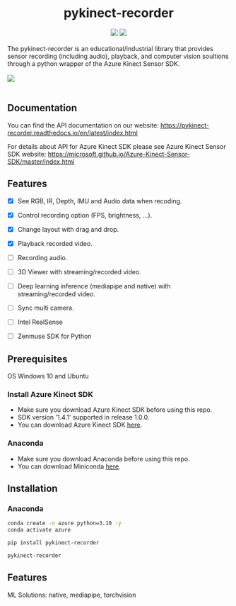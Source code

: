 <h1 align="center"> pykinect-recorder </h1>

<div align="center">
  <a href="https://pypi.python.org/pypi/pykinect-recorder"><img src="https://img.shields.io/pypi/v/pykinect-recorder.svg"></a>
  <a href="https://pypi.org/project/pykinect-recorder"><img src="https://img.shields.io/pypi/pyversions/pykinect-recorder.svg"></a>
</div>

<br>
<div>
The pykinect-recorder is an educational/industrial library that provides sensor recording (including audio), playback, and computer vision soultions through a python wrapper of the Azure Kinect Sensor SDK.
</div>

<br>

<div display="flex;">
<img src="https://github.com/unerue/pykinect-recorder/assets/78347296/6d97602a-7438-4829-8ed2-d46e63919975">
</div>

<br>

## Documentation


You can find the API documentation on our website: https://pykinect-recorder.readthedocs.io/en/latest/index.html

For details about API for Azure Kinect SDK please see Azure Kinect Sensor SDK website: https://microsoft.github.io/Azure-Kinect-Sensor-SDK/master/index.html



##  Features

- [x] See RGB, IR, Depth, IMU and Audio data when recoding.
- [x] Control recording option (FPS, brightness, ...).
- [x] Change layout with drag and drop.
- [x] Playback recorded video.
- [ ] Recording audio.
- [ ] 3D Viewer with streaming/recorded video.
- [ ] Deep learning inference (mediapipe and native) with streaming/recorded video.
- [ ] Sync multi camera.
- [ ] Intel RealSense 
- [ ] Zenmuse SDK for Python



## Prerequisites
OS Windows 10 and Ubuntu 

### Install Azure Kinect SDK 
- Make sure you download Azure Kinect SDK before using this repo. 
- SDK version '1.4.1' supported in release 1.0.0.
- You can download Azure Kinect SDK [here](https://github.com/microsoft/Azure-Kinect-Sensor-SDK/blob/develop/docs/usage.md).
    
### Anaconda
- Make sure you download Anaconda before using this repo.
- You can download Miniconda [here](https://docs.conda.io/en/latest/miniconda.html).


## Installation
 
### Anaconda
```bash
conda create -n azure python=3.10 -y
conda activate azure

pip install pykinect-recorder

pykinect-recorder
```



## Features

ML Solutions: native, mediapipe, torchvision
